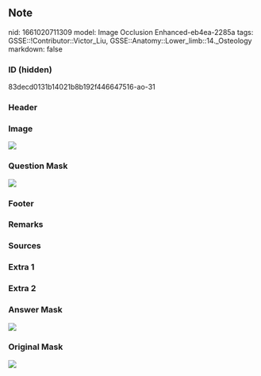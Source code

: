 ## Note
nid: 1661020711309
model: Image Occlusion Enhanced-eb4ea-2285a
tags: GSSE::!Contributor::Victor_Liu, GSSE::Anatomy::Lower_limb::14._Osteology
markdown: false

### ID (hidden)
83decd0131b14021b8b192f446647516-ao-31

### Header


### Image
<img src="tmppmpad434.png">

### Question Mask
<img src="83decd0131b14021b8b192f446647516-ao-31-Q.svg">

### Footer


### Remarks


### Sources


### Extra 1


### Extra 2


### Answer Mask
<img src="83decd0131b14021b8b192f446647516-ao-31-A.svg">

### Original Mask
<img src="83decd0131b14021b8b192f446647516-ao-O.svg">
